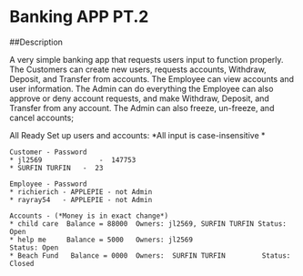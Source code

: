 # Banking APP PT.2

##Description

A very simple banking app that requests users input to function properly. 
The Customers can create new users, requests accounts, Withdraw, Deposit, and Transfer from accounts.
The Employee can view accounts and user information.
The Admin can do everything the Employee can also approve or deny account requests, and make Withdraw, Deposit, and Transfer from any account.
The Admin can also freeze, un-freeze, and cancel accounts;

All Ready Set up users and accounts: *All input is case-insensitive *

	Customer - Password
	* jl2569			  -  147753
	* SURFIN TURFIN   -  23
	
	Employee - Password
	* richierich - APPLEPIE - not Admin
	* rayray54   - APPLEPIE - not Admin
	
	Accounts - (*Money is in exact change*)
	* child care  Balance = 88000  Owners: jl2569, SURFIN TURFIN Status: Open
	* help me 	  Balance = 5000   Owners: jl2569					  Status: Open
	* Beach Fund   Balance = 0000  Owners:  SURFIN TURFIN		  Status: Closed
	
